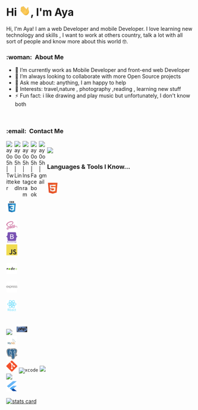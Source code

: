 
<h1 align="left">Hi <img src="https://raw.githubusercontent.com/ABSphreak/ABSphreak/master/gifs/Hi.gif" width="30px">, I'm Aya </h1>

Hi, I'm Aya! I am a web Developer and mobile Developer. I love learning new technology and skills , I want to work at others country, talk a lot with all sort of people and know more about this world 🤓.

<h3> :woman: &nbsp;About Me </h3>

- 🔭  I’m currently work as Mobile Developer and front-end web Developer 
- 👯 I’m always looking to collaborate with more Open Source projects
- 💬 Ask me about: anything, I am happy to help
- 🖤 Interests:  travel,nature , photography ,reading , learning new stuff
- ⚡ Fun fact: i like drawing and play music but unfortunately, I don't know both

<br/>

<h3> :email: &nbsp;Contact Me </h3>

[<img align="left" alt="ay0o5h | Twitter" width="22px" src="https://cdn.jsdelivr.net/npm/simple-icons@v3/icons/twitter.svg" />](https://twitter.com/ay0o5h)
[<img align="left" alt="ay0o5h | LinkedIn" width="22px" src="https://cdn.jsdelivr.net/npm/simple-icons@v3/icons/linkedin.svg" />](https://www.linkedin.com/in/aya-munadhil-9753a2191/)
[<img align="left" alt="ay0o5h | Instagram" width="22px" src="https://cdn.jsdelivr.net/npm/simple-icons@v3/icons/instagram.svg" />](https://instagram.com/ay0o5h)
[<img align="left" alt="ay0o5h | Facebook" width="22px" src="https://cdn.jsdelivr.net/npm/simple-icons@v3/icons/facebook.svg" />](https://facebook.com/ay0o5h)
[<img align="left" alt="ay0o5h | gmail" width="22px" src="https://cdn.jsdelivr.net/npm/simple-icons@v3/icons/gmail.svg" />](mailto:aayosh553@gmail.com)

<br/>
<img src="https://media.giphy.com/media/ObNTw8Uzwy6KQ/giphy.gif" width="30px">
<br/>
<h3>  Languages & Tools I Know... </h3>

 
   
   <code> <img height="30" src="https://raw.githubusercontent.com/devicons/devicon/master/icons/html5/html5-original.svg"> </code>
   <code> <img height="30" src="https://raw.githubusercontent.com/devicons/devicon/master/icons/css3/css3-original-wordmark.svg"> </code>
   <code> <img height="30" src="https://raw.githubusercontent.com/devicons/devicon/master/icons/sass/sass-original.svg"> </code>
   <code><img src="https://raw.githubusercontent.com/devicons/devicon/master/icons/bootstrap/bootstrap-plain-wordmark.svg" height="30"/></code>
    <code> <img height="30" src="https://raw.githubusercontent.com/devicons/devicon/master/icons/javascript/javascript-original.svg"> </code>
  <code> <img height="30" src="https://raw.githubusercontent.com/devicons/devicon/master/icons/nodejs/nodejs-original-wordmark.svg"> </code>
  <code> <img height="30" src="https://raw.githubusercontent.com/devicons/devicon/master/icons/express/express-original-wordmark.svg"> </code>
  <code> <img height="30" src="https://raw.githubusercontent.com/devicons/devicon/master/icons/react/react-original-wordmark.svg"> </code>

  
  <code> <img height="30" src="  https://raw.githubusercontent.com/detain/svg-logos/780f25886640cef088af994181646db2f6b1a3f8/svg/selenium-logo.svg
"> </code>
<code><img src="https://raw.githubusercontent.com/devicons/devicon/master/icons/php/php-original.svg" height="30"/> </code>
<code><img height="30" src="https://raw.githubusercontent.com/github/explore/80688e429a7d4ef2fca1e82350fe8e3517d3494d/topics/mysql/mysql.png" /></code>
<code>  <img src="https://raw.githubusercontent.com/devicons/devicon/master/icons/postgresql/postgresql-original.svg" alt="postgresql"  height="30"/> </code>
<code><img src="https://raw.githubusercontent.com/devicons/devicon/master/icons/git/git-original.svg" alt="git"  height="30"/></code>
<code><img src="https://upload.wikimedia.org/wikipedia/commons/thumb/9/9a/Visual_Studio_Code_1.35_icon.svg/1200px-Visual_Studio_Code_1.35_icon.svg.png" alt="xcode"  height="30"/></code>
<code><img src="https://cdn.worldvectorlogo.com/logos/adobe-xd.svg" height="30"/> </code>
<code><img src="https://www.vectorlogo.zone/logos/figma/figma-icon.svg" height="30"/> </code>
<code><img src="https://raw.githubusercontent.com/dnfield/flutter_svg/7d374d7107561cbd906d7c0ca26fef02cc01e7c8/example/assets/flutter_logo.svg?sanitize=true"  height="30" width="30px" alt="Flutter Logo which can be rendered by this package!"></code>
<br/> 
<p>

<a align= "center" href="https://github.com/ay0o5h">
  <img alt= "stats card" height="270px" width="400" src="https://github-readme-stats.vercel.app/api?username=ay0o5h&theme=cobalt&show_icons=true&count_private=true" />
 
</p>
